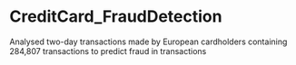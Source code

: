 # CreditCard_FraudDetection
Analysed two-day transactions made by European cardholders containing 284,807 transactions to predict fraud in transactions
